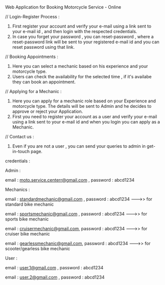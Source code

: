 Web Application for Booking Motorcycle Service - Online


// Login-Register Process :

1. First register your account and verify your e-mail using a link sent to your e-mail id , and then login with the respected credentials.
2. In case you forget your password , you can reset-password , where a reset-password link will be sent to your registered e-mail id and you can reset password using that link.

// Booking Appointments :

1. Here you can select a mechanic based on his experience and your motorcycle type.
2. Users can check the availability for the selected time , if it's availabe they can book an appointment.

// Applying for a Mechanic :

1. Here you can apply for a mechanic role based on your Experience and motorcycle type. The details will be sent to Admin and he decides to approve or reject your Application.
2. First you need to register your account as a user and verify your e-mail using a link sent to your e-mail id and when you login you can apply as a Mechanic.

// Contact us :

1. Even if you are not a user , you can send your queries to admin in get-in-touch page.



credentials :

Admin :

email : moto.service.centerr@gmail.com , password : abcd1234

Mechanics :

email : standardmechanic@gmail.com ,         password : abcd1234 --->> for standard bike mechanic

email : sportsmechanic@gmail.com ,           password : abcd1234 --->> for sports bike mechanic

email : cruisermechanic@gmail.com,      password : abcd1234 --->> for cruiser bike mechanic

email : gearlessmechanic@gmail.com,          password : abcd1234 --->> for scooter/gearless bike mechanic

User :

email : user.1@gmail.com ,          password : abcd1234

email : user.2@gmail.com ,          password : abcd1234

